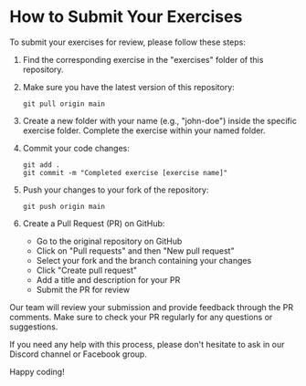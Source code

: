 # How to Submit Your Exercises

To submit your exercises for review, please follow these steps:

1. Find the corresponding exercise in the "exercises" folder of this repository.

2. Make sure you have the latest version of this repository:
   ```
   git pull origin main
   ```

3. Create a new folder with your name (e.g., "john-doe") inside the specific exercise folder. Complete the exercise within your named folder.

4. Commit your code changes:
   ```
   git add .
   git commit -m "Completed exercise [exercise name]"
   ```

5. Push your changes to your fork of the repository:
   ```
   git push origin main
   ```

6. Create a Pull Request (PR) on GitHub:
   - Go to the original repository on GitHub
   - Click on "Pull requests" and then "New pull request"
   - Select your fork and the branch containing your changes
   - Click "Create pull request"
   - Add a title and description for your PR
   - Submit the PR for review

Our team will review your submission and provide feedback through the PR comments. Make sure to check your PR regularly for any questions or suggestions.

If you need any help with this process, please don't hesitate to ask in our Discord channel or Facebook group.

Happy coding!
